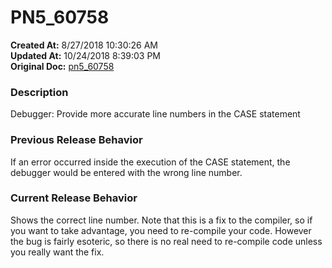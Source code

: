 # PN5_60758

**Created At:** 8/27/2018 10:30:26 AM  
**Updated At:** 10/24/2018 8:39:03 PM  
**Original Doc:** [pn5_60758](https://docs.jbase.com/48420-5-7-1-release-notes/pn5_60758)  


### Description

Debugger: Provide more accurate line numbers in the CASE statement



### Previous Release Behavior

If an error occurred inside the execution of the CASE statement, the debugger would be entered with the wrong line number.



### Current Release Behavior

Shows the correct line number. Note that this is a fix to the compiler, so if you want to take advantage, you need to re-compile your code. However the bug is fairly esoteric, so there is no real need to re-compile code unless you really want the fix.

### 

